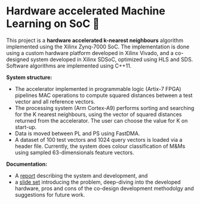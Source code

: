 # Hardware accelerated Machine Learning on SoC :rocket:

This project is a __hardware accelerated k-nearest neighbours__ algorithm implemented using the Xilinx Zynq-7000 SoC. The implementation is done using a custom hardware platform developed in Xilinx Vivado, and a co-designed system developed in Xilinx SDSoC, optimized using HLS and SDS. Software algorithms are implemented using C++11.

__System structure:__
- The accelerator implemented in programmable logic (Artix-7 FPGA) pipelines MAC operations to compute squared distances between a test vector and all reference vectors.
- The processing system (Arm Cortex-A9) performs sorting and searching for the K nearest neighbours, using the vector of squared distances returned from the accelerator. The user can choose the value for K on start-up.
- Data is moved between PL and PS using FastDMA.
- A dataset of 100 test vectors and 1024 query vectors is loaded via a header file. Currently, the system does colour classification of M&Ms using sampled 63-dimensionals feature vectors.

__Documentation:__ 
- A [report](https://github.com/janusboandersen/machine-learning-on-soc/blob/main/report-knn-on-soc.pdf) describing the system and development, and 
- a [slide set](https://github.com/janusboandersen/machine-learning-on-soc/blob/main/slides-knn-on-soc.pdf) introducing the problem, deep-diving into the developed hardware, pros and cons of the co-design development methodolgy and suggestions for future work.
